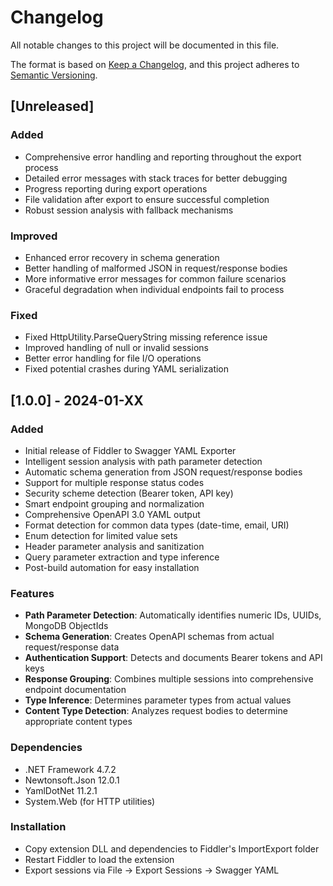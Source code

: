 # Changelog

All notable changes to this project will be documented in this file.

The format is based on [Keep a Changelog](https://keepachangelog.com/en/1.0.0/),
and this project adheres to [Semantic Versioning](https://semver.org/spec/v2.0.0.html).

## [Unreleased]

### Added
- Comprehensive error handling and reporting throughout the export process
- Detailed error messages with stack traces for better debugging
- Progress reporting during export operations
- File validation after export to ensure successful completion
- Robust session analysis with fallback mechanisms

### Improved
- Enhanced error recovery in schema generation
- Better handling of malformed JSON in request/response bodies
- More informative error messages for common failure scenarios
- Graceful degradation when individual endpoints fail to process

### Fixed
- Fixed HttpUtility.ParseQueryString missing reference issue
- Improved handling of null or invalid sessions
- Better error handling for file I/O operations
- Fixed potential crashes during YAML serialization

## [1.0.0] - 2024-01-XX

### Added
- Initial release of Fiddler to Swagger YAML Exporter
- Intelligent session analysis with path parameter detection
- Automatic schema generation from JSON request/response bodies
- Support for multiple response status codes
- Security scheme detection (Bearer token, API key)
- Smart endpoint grouping and normalization
- Comprehensive OpenAPI 3.0 YAML output
- Format detection for common data types (date-time, email, URI)
- Enum detection for limited value sets
- Header parameter analysis and sanitization
- Query parameter extraction and type inference
- Post-build automation for easy installation

### Features
- **Path Parameter Detection**: Automatically identifies numeric IDs, UUIDs, MongoDB ObjectIds
- **Schema Generation**: Creates OpenAPI schemas from actual request/response data
- **Authentication Support**: Detects and documents Bearer tokens and API keys
- **Response Grouping**: Combines multiple sessions into comprehensive endpoint documentation
- **Type Inference**: Determines parameter types from actual values
- **Content Type Detection**: Analyzes request bodies to determine appropriate content types

### Dependencies
- .NET Framework 4.7.2
- Newtonsoft.Json 12.0.1
- YamlDotNet 11.2.1
- System.Web (for HTTP utilities)

### Installation
- Copy extension DLL and dependencies to Fiddler's ImportExport folder
- Restart Fiddler to load the extension
- Export sessions via File → Export Sessions → Swagger YAML 